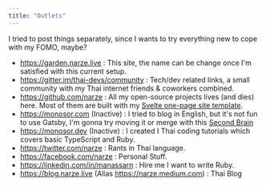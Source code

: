 ```yaml
---
title: "Outlets"
---
```


I tried to post things separately, since I wants to try everything new to cope with my FOMO, maybe?

- https://garden.narze.live : This site, the name can be change once I'm satisfied with this current setup.
- https://gitter.im/thai-devs/community : Tech/dev related links, a small community with my Thai internet friends & coworkers combined.
- https://github.com/narze : All my open-source projects lives (and dies) here. Most of them are built with my [Svelte one-page site template](https://github.com/narze/single-page-svelte).
- https://monosor.com (Inactive) : I tried to blog in English, but it's not fun to use Gatsby, I'm gonna try moving it or merge with this [Second Brain](Second%20Brain.md)
- https://monosor.dev (Inactive) : I created I Thai coding tutorials which covers basic TypeScript and Ruby.
- https://twitter.com/narze : Rants in Thai language.
- https://facebook.com/narze : Personal Stuff.
- https://linkedin.com/in/manassarn : Hire me I want to write Ruby.
- https://blog.narze.live (Alias https://narze.medium.com) : Thai Blog
